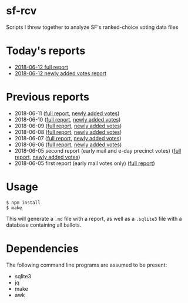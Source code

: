 # sf-rcv
Scripts I threw together to analyze SF's ranked-choice voting data files

# Today's reports
- [2018-06-12 full report](20180612_report.md)
- [2018-06-12 newly added votes report](20180612_deltareport.md)

# Previous reports
- 2018-06-11 ([full report](20180611_report.md), [newly added votes](20180611_deltareport.md))
- 2018-06-10 ([full report](20180610_report.md), [newly added votes](20180610_deltareport.md))
- 2018-06-09 ([full report](20180609_report.md), [newly added votes](20180609_deltareport.md))
- 2018-06-08 ([full report](20180608_report.md), [newly added votes](20180608_deltareport.md))
- 2018-06-07 ([full report](20180607_report.md), [newly added votes](20180607_deltareport.md))
- 2018-06-06 ([full report](20180606_report.md), [newly added votes](20180606_deltareport.md))
- 2018-06-05 second report (early mail and e-day precinct votes) ([full report](20180605_4_report.md), [newly added votes](20180605_4_deltareport.md))
- 2018-06-05 first report (early mail votes only) ([full report](20180605_1_report.md))

# Usage

```
$ npm install
$ make
```

This will generate a `.md` file with a report, as well as a `.sqlite3` file
with a database containing all ballots.

# Dependencies

The following command line programs are assumed to be present:
- sqlite3
- jq
- make
- awk
